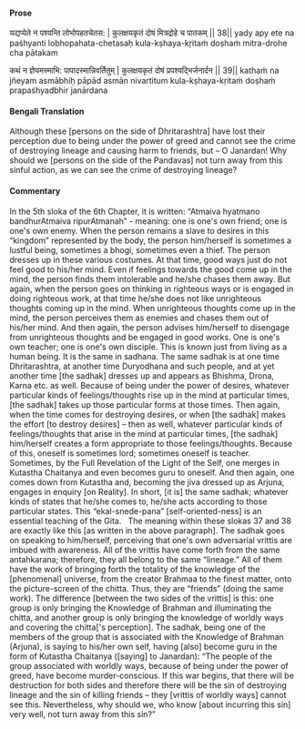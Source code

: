 #### Prose 

यद्यप्येते न पश्यन्ति लोभोपहतचेतस: |
कुलक्षयकृतं दोषं मित्रद्रोहे च पातकम् || 38||
yady apy ete na paśhyanti lobhopahata-chetasaḥ
kula-kṣhaya-kṛitaṁ doṣhaṁ mitra-drohe cha pātakam

कथं न ज्ञेयमस्माभि: पापादस्मान्निवर्तितुम् |
कुलक्षयकृतं दोषं प्रपश्यद्भिर्जनार्दन || 39||
kathaṁ na jñeyam asmābhiḥ pāpād asmān nivartitum
kula-kṣhaya-kṛitaṁ doṣhaṁ prapaśhyadbhir janārdana

 #### Bengali Translation 

Although these [persons on the side of Dhritarashtra] have lost their perception due to being under the power of greed and cannot see the crime of destroying lineage and causing harm to friends, but – O Janardan! Why should we [persons on the side of the Pandavas] not turn away from this sinful action, as we can see the crime of destroying lineage?

 #### Commentary 

In the 5th sloka of the 6th Chapter, it is written: “Atmaiva hyatmano bandhurAtmaiva ripurAtmanah” - meaning: one is one's own friend; one is one's own enemy. When the person remains a slave to desires in this “kingdom” represented by the body, the person him/herself is sometimes a lustful being, sometimes a bhogi, sometimes even a thief. The person dresses up in these various costumes. At that time, good ways just do not feel good to his/her mind. Even if feelings towards the good come up in the mind, the person finds them intolerable and he/she chases them away. But again, when the person goes on thinking in righteous ways or is engaged in doing righteous work, at that time he/she does not like unrighteous thoughts coming up in the mind. When unrighteous thoughts come up in the mind, the person perceives them as enemies and chases them out of his/her mind. And then again, the person advises him/herself to disengage from unrighteous thoughts and be engaged in good works. One is one's own teacher; one is one's own disciple. This is known just from living as a human being. It is the same in sadhana. The same sadhak is at one time Dhritarashtra, at another time Duryodhana and such people, and at yet another time [the sadhak] dresses up and appears as Bhishma, Drona, Karna etc. as well. Because of being under the power of desires, whatever particular kinds of feelings/thoughts rise up in the mind at particular times, [the sadhak] takes up those particular forms at those times. Then again, when the time comes for destroying desires, or when [the sadhak] makes the effort [to destroy desires] – then as well, whatever particular kinds of feelings/thoughts that arise in the mind at particular times, [the sadhak] him/herself creates a form appropriate to those feelings/thoughts. Because of this, oneself is sometimes lord; sometimes oneself is teacher. Sometimes, by the Full Revelation of the Light of the Self, one merges in Kutastha Chaitanya and even becomes guru to oneself. And then again, one comes down from Kutastha and, becoming the jiva dressed up as Arjuna, engages in enquiry [on Reality]. In short, [it is] the same sadhak; whatever kinds of states that he/she comes to, he/she acts according to those particular states. This “ekal-snede-pana” [self-oriented-ness] is an essential teaching of the Gita.
 
The meaning within these slokas 37 and 38 are exactly like this [as written in the above paragraph]. The sadhak goes on speaking to him/herself, perceiving that one's own adversarial vrittis are imbued with awareness. All of the vrittis have come forth from the same antahkarana; therefore, they all belong to the same “lineage.” All of them have the work of bringing forth the totality of the knowledge of the [phenomenal] universe, from the creator Brahmaa to the finest matter, onto the picture-screen of the chitta. Thus, they are “friends” (doing the same work). The difference [between the two sides of the vrittis] is this: one group is only bringing the Knowledge of Brahman and illuminating the chitta, and another group is only bringing the knowledge of worldly ways and covering the chitta['s perception]. The sadhak, being one of the members of the group that is associated with the Knowledge of Brahman (Arjuna), is saying to his/her own self, having [also] become guru in the form of Kutastha Chaitanya ([saying] to Janardan): “The people of the group associated with worldly ways, because of being under the power of greed, have become murder-conscious. If this war begins, that there will be destruction for both sides and therefore there will be the sin of destroying lineage and the sin of killing friends – they [vrittis of worldly ways] cannot see this. Nevertheless, why should we, who know [about incurring this sin] very well, not turn away from this sin?”